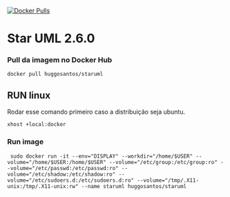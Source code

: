 [![Docker Pulls](https://img.shields.io/docker/pulls/huggosantos/staruml.svg?style=flat-square)](https://links.ifbaeunapolis/huggosantos/staruml)


# Star UML 2.6.0


### Pull da imagem no Docker Hub
```
docker pull huggosantos/staruml
```
 

## RUN linux

Rodar esse comando primeiro caso a distribuição seja ubuntu. 
```
xhost +local:docker
```

### Run image
```
 sudo docker run -it --env="DISPLAY" --workdir="/home/$USER" --volume="/home/$USER:/home/$USER" --volume="/etc/group:/etc/group:ro" --volume="/etc/passwd:/etc/passwd:ro" --volume="/etc/shadow:/etc/shadow:ro" --volume="/etc/sudoers.d:/etc/sudoers.d:ro" --volume="/tmp/.X11-unix:/tmp/.X11-unix:rw" --name staruml huggosantos/staruml


 

